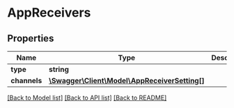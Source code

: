 # AppReceivers

## Properties

 Name         | Type                                                                    | Description | Notes      
--------------|-------------------------------------------------------------------------|-------------|------------
 **type**     | **string**                                                              |             | [optional] 
 **channels** | [**\Swagger\Client\Model\AppReceiverSetting[]**](AppReceiverSetting.md) |             | [optional] 

[[Back to Model list]](../README.md#documentation-for-models) [[Back to API list]](../README.md#documentation-for-api-endpoints) [[Back to README]](../README.md)


